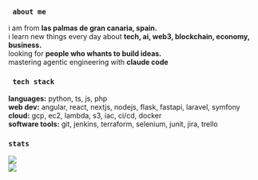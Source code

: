 ### `` about me``
i am from **las palmas de gran canaria, spain.**  
i learn new things every day about **tech, ai, web3, blockchain, economy, business.**  
looking for **people who whants to build ideas.**  
mastering agentic engineering with **claude code**  

### `` tech stack`` 
**languages:**  python, ts, js, php\
**web dev:**  angular, react, nextjs, nodejs, flask, fastapi, laravel, symfony
**cloud:**  gcp, ec2, lambda, s3, iac, ci/cd, docker  
**software tools:**  git, jenkins, terraform, selenium, junit, jira, trello

### `` stats ``
![](https://github-readme-streak-stats.herokuapp.com/?user=fr0ziii&theme=dark&hide_border=true)<br/>
![](https://github-readme-stats.vercel.app/api/top-langs/?username=fr0ziii&theme=dark&hide_border=true&include_all_commits=false&count_private=true&layout=compact)

